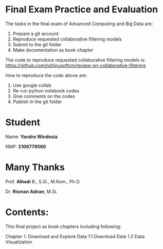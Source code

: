 # Final Exam Practice and Evaluation

The tasks in the final exam of Advanced Computing and Big Data are:
1. Prepare a git account
2. Reproduce requested collaborative filtering models
3. Submit to the git folder
4. Make documentation as book chapter

The code to reproduce requested collaborative filtering models is:
https://github.com/nzhinusoftcm/review-on-collaborative-filtering

How to reproduce the code above are:
1. Use google collab
2. Re-run python notebook codes
3. Give comments on the codes
4. Publish in the git folder

# Student

Name: **Yandra Windesia**

NMP: **2106779560**

# Many Thanks

Prof. **Alhadi** B., S.Si., M.Kom., Ph.D.

Dr. **Risman Adnan**, M.Si.

# Contents:

This final project as book chapters including following:

Chapter 1. Download and Explore Data
        1.1 Download Data
        1.2 Data Visualization
